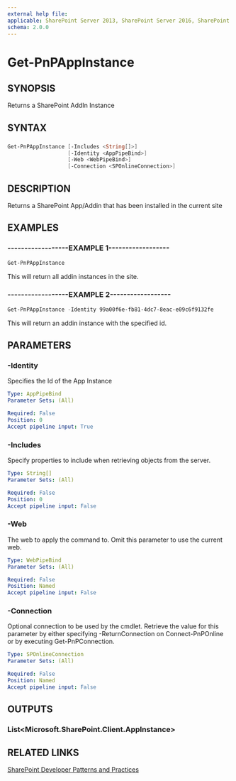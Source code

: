 ```yaml
---
external help file:
applicable: SharePoint Server 2013, SharePoint Server 2016, SharePoint Server 2019, SharePoint Online
schema: 2.0.0
---
```

# Get-PnPAppInstance

## SYNOPSIS
Returns a SharePoint AddIn Instance

## SYNTAX 

### 
```powershell
Get-PnPAppInstance [-Includes <String[]>]
                   [-Identity <AppPipeBind>]
                   [-Web <WebPipeBind>]
                   [-Connection <SPOnlineConnection>]
```

## DESCRIPTION
Returns a SharePoint App/Addin that has been installed in the current site

## EXAMPLES

### ------------------EXAMPLE 1------------------
```powershell
Get-PnPAppInstance
```

This will return all addin instances in the site.

### ------------------EXAMPLE 2------------------
```powershell
Get-PnPAppInstance -Identity 99a00f6e-fb81-4dc7-8eac-e09c6f9132fe
```

This will return an addin instance with the specified id.

## PARAMETERS

### -Identity
Specifies the Id of the App Instance

```yaml
Type: AppPipeBind
Parameter Sets: (All)

Required: False
Position: 0
Accept pipeline input: True
```

### -Includes
Specify properties to include when retrieving objects from the server.

```yaml
Type: String[]
Parameter Sets: (All)

Required: False
Position: 0
Accept pipeline input: False
```

### -Web
The web to apply the command to. Omit this parameter to use the current web.

```yaml
Type: WebPipeBind
Parameter Sets: (All)

Required: False
Position: Named
Accept pipeline input: False
```

### -Connection
Optional connection to be used by the cmdlet. Retrieve the value for this parameter by either specifying -ReturnConnection on Connect-PnPOnline or by executing Get-PnPConnection.

```yaml
Type: SPOnlineConnection
Parameter Sets: (All)

Required: False
Position: Named
Accept pipeline input: False
```

## OUTPUTS

### List<Microsoft.SharePoint.Client.AppInstance>

## RELATED LINKS

[SharePoint Developer Patterns and Practices](http://aka.ms/sppnp)